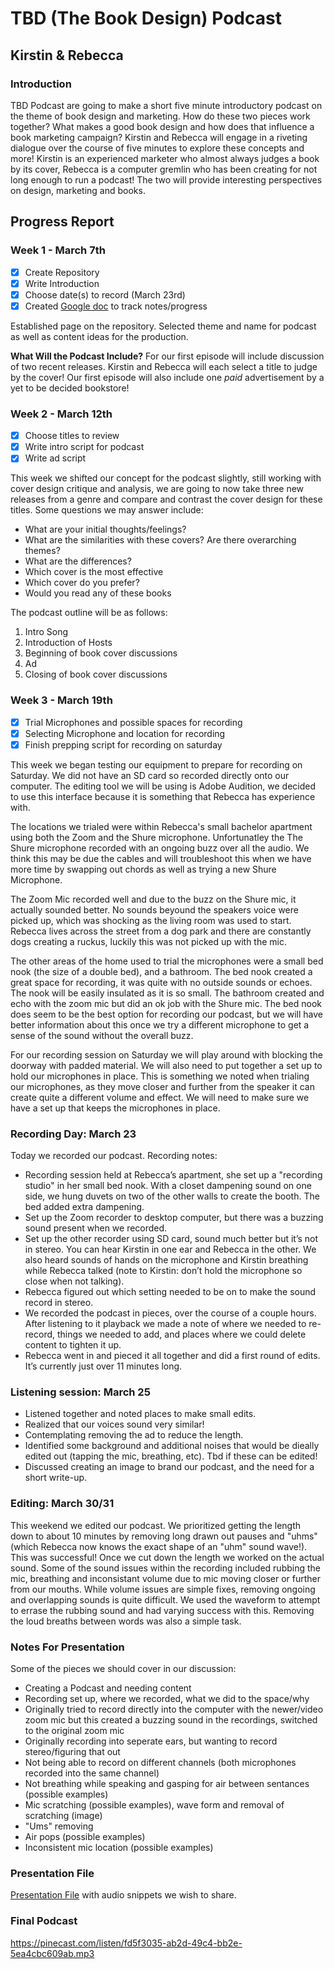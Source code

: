 # TBD (The Book Design) Podcast
## Kirstin & Rebecca 

### Introduction 
TBD Podcast are going to make a short five minute introductory podcast on the theme of book design and marketing. How do these two pieces work together? What makes a good book design and how does that influence a book marketing campaign? Kirstin and Rebecca will engage in a riveting dialogue over the course of five minutes to explore these concepts and more! Kirstin is an experienced marketer who almost always judges a book by its cover, Rebecca is a computer gremlin who has been creating for not long enough to run a podcast! The two will provide interesting perspectives on design, marketing and books. 

## Progress Report

### Week 1 - March 7th

- [x] Create Repository 
- [x] Write Introduction
- [x] Choose date(s) to record (March 23rd) 
- [x] Created [Google doc](https://docs.google.com/document/d/1wKqAWS8fh4DGoO0PELuPed_d3MSZxlmtmH4egvL7T3I/edit?usp=sharing) to track notes/progress

Established page on the repository. Selected theme and name for podcast as well as content ideas for the production.

**What Will the Podcast Include?**
For our first episode will include discussion of two recent releases. Kirstin and Rebecca will each select a title to judge by the cover! Our first episode will also include one *paid* advertisement by a yet to be decided bookstore!

### Week 2 - March 12th

- [x] Choose titles to review
- [x] Write intro script for podcast
- [x] Write ad script

This week we shifted our concept for the podcast slightly, still working with cover design critique and analysis, we are going to now take three new releases from a genre and compare and contrast the cover design for these titles. Some questions we may answer include:

<ul>
     <li>What are your initial thoughts/feelings?</li> 
      <li>What are the similarities with these covers? Are there overarching themes?</li>
      <li>What are the differences?</li>
      <li>Which cover is the most effective</li>
      <li>Which cover do you prefer?</li>
      <li>Would you read any of these books</li>
</ul>

The podcast outline will be as follows:
<ol>
      <li>Intro Song</li>
      <li>Introduction of Hosts</li>
      <li>Beginning of book cover discussions</li>
      <li>Ad</li>
      <li>Closing of book cover discussions</li>
</ol>

### Week 3 - March 19th
- [x] Trial Microphones and possible spaces for recording
- [x] Selecting Microphone and location for recording
- [x] Finish prepping script for recording on saturday

This week we began testing our equipment to prepare for recording on Saturday. We did not have an SD card so recorded directly onto our computer. The editing tool we will be using is Adobe Audition, we decided to use this interface because it is something that Rebecca has experience with. 

The locations we trialed were within Rebecca's small bachelor apartment using both the Zoom and the Shure microphone. Unfortunatley the The Shure microphone recorded with an ongoing buzz over all the audio. We think this may be due the cables and will troubleshoot this when we have more time by swapping out chords as well as trying a new Shure Microphone. 

The Zoom Mic recorded well and due to the buzz on the Shure mic, it actually sounded better. No sounds beyound the speakers voice were picked up, which was shocking as the living room was used to start. Rebecca lives across the street from a dog park and there are constantly dogs creating a ruckus, luckily this was not picked up with the mic. 

The other areas of the home used to trial the microphones were a small bed nook (the size of a double bed), and a bathroom. The bed nook created a great space for recording, it was quite with no outside sounds or echoes. The nook will be easily insulated as it is so small. The bathroom created and echo with the zoom mic but did an ok job with the Shure mic. The bed nook does seem to be the best option for recording our podcast, but we will have better information about this once we try a different microphone to get a sense of the sound without the overall buzz. 

For our recording session on Saturday we will play around with blocking the doorway with padded material. We will also need to put together a set up to hold our microphones in place. This is something we noted when trialing our microphones, as they move closer and further from the speaker it can create quite a different volume and effect. We will need to make sure we have a set up that keeps the microphones in place. 

### Recording Day: March 23

Today we recorded our podcast. 
Recording notes:
 
- Recording session held at Rebecca’s apartment, she set up a "recording studio" in her small bed nook. With a closet dampening sound on one side, we hung duvets on two of the other walls to create the booth. The bed added extra dampening.
- Set up the Zoom recorder to desktop computer, but there was a buzzing sound present when we recorded.
- Set up the other recorder using SD card, sound much better but it’s not in stereo. You can hear Kirstin in one ear and Rebecca in the other. We also heard sounds of hands on the microphone and Kirstin breathing while Rebecca talked (note to Kirstin: don’t hold the microphone so close when not talking).
- Rebecca figured out which setting needed to be on to make the sound record in stereo.
- We recorded the podcast in pieces, over the course of a couple hours. After listening to it playback we made a note of where we needed to re-record, things we needed to add, and places where we could delete content to tighten it up.
- Rebecca went in and pieced it all together and did a first round of edits. It’s currently just over 11 minutes long.

### Listening session: March 25

- Listened together and noted places to make small edits.
- Realized that our voices sound very similar! 
- Contemplating removing the ad to reduce the length.
- Identified some background and additional noises that would be dieally edited out (tapping the mic, breathing, etc). Tbd if these can be edited!
- Discussed creating an image to brand our podcast, and the need for a short write-up. 

### Editing: March 30/31

This weekend we edited our podcast. We prioritized getting the length down to about 10 minutes by removing long drawn out pauses and "uhms" (which Rebecca now knows the exact shape of an "uhm" sound wave!). This was successful! Once we cut down the length we worked on the actual sound. Some of the sound issues within the recording included rubbing the mic, breathing and inconsistant volume due to mic moving closer or further from our mouths. While volume issues are simple fixes, removing ongoing and overlapping sounds is quite difficult. We used the waveform to attempt to errase the rubbing sound and had varying success with this. Removing the loud breaths between words was also a simple task. 

### Notes For Presentation

Some of the pieces we should cover in our discussion:
- Creating a Podcast and needing content
- Recording set up, where we recorded, what we did to the space/why
- Originally tried to record directly into the computer with the newer/video zoom mic but this created a buzzing sound in the recordings, switched to the original zoom mic
- Originally recording into seperate ears, but wanting to record stereo/figuring that out
- Not being able to record on different channels (both microphones recorded into the same channel)
- Not breathing while speaking and gasping for air between sentances (possible examples)
- Mic scratching (possible examples), wave form and removal of scratching (image)
- "Ums" removing
- Air pops (possible examples)
- Inconsistent mic location (possible examples)

### Presentation File
[Presentation File](https://docs.google.com/presentation/d/1Vct4Ysdv_SzrTmRjJusZBtf6oyQ53AkW2Qe_pcuiNL8/edit?usp=sharing) with audio snippets we wish to share. 

### Final Podcast

https://pinecast.com/listen/fd5f3035-ab2d-49c4-bb2e-5ea4cbc609ab.mp3
